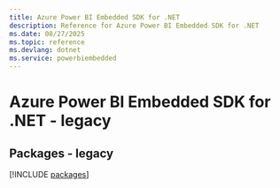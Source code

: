 ```yaml
---
title: Azure Power BI Embedded SDK for .NET
description: Reference for Azure Power BI Embedded SDK for .NET
ms.date: 08/27/2025
ms.topic: reference
ms.devlang: dotnet
ms.service: powerbiembedded
---
```

# Azure Power BI Embedded SDK for .NET - legacy
## Packages - legacy
[!INCLUDE [packages](power-bi-embedded-index.md)]
